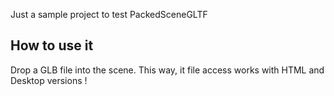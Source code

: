 Just a sample project to test PackedSceneGLTF

How to use it
-------------

Drop a GLB file into the scene. This way, it file
access works with HTML and Desktop versions !
